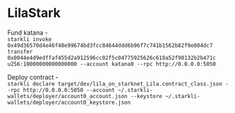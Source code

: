 # LilaStark
Fund katana - <br>
```starkli invoke 0x49d36570d4e46f48e99674bd3fcc84644ddd6b96f7c741b1562b82f9e004dc7 transfer 0x0044e4d9edffaf455d2a912596cc02f5c04775925626c618a52f90132b2b471c u256:10000000000000000 --account katana0 --rpc http://0.0.0.0:5050```

Deploy contract -<br>
```starkli declare target/dev/lila_on_starknet_Lila.contract_class.json --rpc http://0.0.0.0:5050 --account ~/.starkli-wallets/deployer/account0_account.json --keystore ~/.starkli-wallets/deployer/account0_keystore.json```
